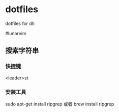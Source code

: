 # dotfiles
dotfiles for dh

#lunarvim 
## 搜索字符串
### 快捷键
\<leader\>st
### 安装工具
sudo apt-get install ripgrep
或者
brew install ripgrep
